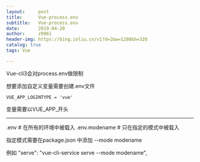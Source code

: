 ```yaml
---
layout:     post
title:      Vue-process.env
subtitle:   Vue-process.env
date:       2019-04-20
author:     z9961
header-img: https://bing.ioliu.cn/v1?d=2&w=1280&h=320
catalog: true
tags: Vue

---
```

Vue-cli3会对process.env做限制

想要添加自定义变量需要创建.env文件

```
VUE_APP_LOGINTYPE = 'vue'
```

变量需要以VUE_APP_开头



--------

.env				# 在所有的环境中被载入
.env.modename	  # 只在指定的模式中被载入

指定模式需要在package.json 中添加 --mode modename

例如 "serve": "vue-cli-service serve  --mode modename",